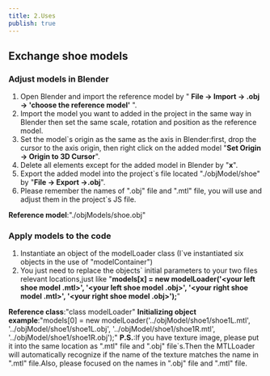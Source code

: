 ```yaml
---
title: 2.Uses
publish: true
---
```


<ArticleTopAd></ArticleTopAd>

## Exchange shoe models

### Adjust models in Blender

1. Open Blender and import the reference model by " **File -> Import -> .obj -> 'choose the reference model'** ".
2. Import the model you want to added in the project in the same way in Blender then set the same scale, rotation and position as the reference model.
3. Set the model`s origin as the same as the axis in Blender:first, drop the cursor to the axis origin, then right click on the added model "**Set Origin -> Origin to 3D Cursor**".
4. Delete all elements except for the added model in Blender by "**x**".
5. Export the added model into the project`s file located "./objModel/shoe" by "**File -> Export ->.obj**".
6. Please remember the names of ".obj" file and ".mtl" file, you will use and adjust them in the project`s JS file.

**Reference model**:"./objModels/shoe.obj"

### Apply models to the code

1. Instantiate an object of the modelLoader class (I`ve instantiated six objects in the use of "modelContainer")
2. You just need to replace the objects` initial parameters to your two files relevant locations,just like "**models[x] = new modelLoader('<your left shoe model .mtl>', '<your left shoe model .obj>', '<your right shoe model .mtl>', '<your right shoe model .obj>');**"

**Reference class**:"class modelLoader"
**Initializing object example**:"models[0] = new modelLoader('../objModel/shoe1/shoe1L.mtl', '../objModel/shoe1/shoe1L.obj', '../objModel/shoe1/shoe1R.mtl', '../objModel/shoe1/shoe1R.obj');"
**P.S.**:If you have texture image, please put it into the same location as ".mtl" file and ".obj" file`s.Then the MTLLoader will automatically recognize if the name of the texture matches the name in ".mtl" file.Also, please focused on the names in ".obj" file and ".mtl" file.


